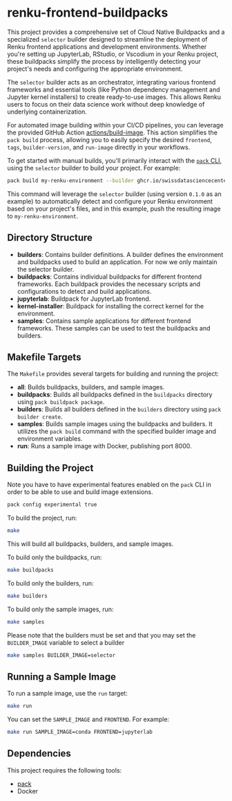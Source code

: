 # renku-frontend-buildpacks

This project provides a comprehensive set of Cloud Native Buildpacks and a specialized `selector`
builder designed to streamline the deployment of Renku frontend applications and development
environments. Whether you're setting up JupyterLab, RStudio, or Vscodium in your Renku
project, these buildpacks simplify the process by intelligently detecting your project's needs and
configuring the appropriate environment.

The `selector` builder acts as an orchestrator, integrating various frontend frameworks and
essential tools (like Python dependency management and Jupyter kernel installers) to create ready-to-use
images. This allows Renku users to focus on their data science work without deep knowledge of
underlying containerization.

For automated image building within your CI/CD pipelines, you can leverage the provided GitHub
Action [actions/build-image](actions/build-image/README.md). This action simplifies the `pack build`
process, allowing you to easily specify the desired `frontend`, `tags`, `builder-version`, and
`run-image` directly in your workflows.

To get started with manual builds, you'll primarily interact with the
[`pack` CLI](https://buildpacks.io/docs/for-platform-operators/how-to/integrate-ci/pack/), using the
`selector` builder to build your project. For example:

```bash
pack build my-renku-environment --builder ghcr.io/swissdatasciencecenter/renku-frontend-buildpacks/selector:0.1.0 --path .
```

This command will leverage the `selector` builder (using version `0.1.0` as an example) to
automatically detect and configure your Renku environment based on your project's files, and in this
example, push the resulting image to `my-renku-environment`.

## Directory Structure

*   **builders**: Contains builder definitions. A builder defines the environment and buildpacks
    used to build an application. For now we only maintain the selector builder.
*   **buildpacks**: Contains individual buildpacks for different frontend frameworks. Each buildpack
    provides the necessary scripts and configurations to detect and build applications.
  *   **jupyterlab**: Buildpack for JupyterLab frontend.
  *   **kernel-installer**: Buildpack for installing the correct kernel for the environment.
*   **samples**: Contains sample applications for different frontend frameworks. These samples can
    be used to test the buildpacks and builders.

## Makefile Targets

The `Makefile` provides several targets for building and running the project:

*   **all**: Builds buildpacks, builders, and sample images.
*   **buildpacks**: Builds all buildpacks defined in the `buildpacks` directory using `pack
    buildpack package`.
*   **builders**: Builds all builders defined in the `builders` directory using `pack builder
    create`.
*   **samples**: Builds sample images using the buildpacks and builders.  It utilizes the
    `pack build` command with the specified builder image and environment variables.
*   **run**: Runs a sample image with Docker, publishing port 8000.

## Building the Project

Note you have to have experimental features enabled on the `pack` CLI in order
to be able to use and build image extensions.

```bash
pack config experimental true

```

To build the project, run:

```bash
make
```

This will build all buildpacks, builders, and sample images.

To build only the buildpacks, run:

```bash
make buildpacks
```

To build only the builders, run:

```bash
make builders
```

To build only the sample images, run:

```bash
make samples
```

Please note that the builders must be set and that you may set the `BUILDER_IMAGE` variable to
select a builder

```bash
make samples BUILDER_IMAGE=selector
```

## Running a Sample Image

To run a sample image, use the `run` target:

```bash
make run
```

You can set the `SAMPLE_IMAGE` and `FRONTEND`. For example:

```bash
make run SAMPLE_IMAGE=conda FRONTEND=jupyterlab
```

## Dependencies

This project requires the following tools:

*   [pack](https://buildpacks.io/docs/tools/pack/)
*   Docker
